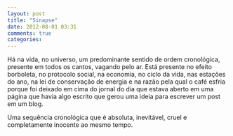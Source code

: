 ```yaml
---
layout: post
title: "Sinapse"
date: 2012-08-01 03:31
comments: true
categories: 
---
```


Há na vida, no universo, um predominante sentido de ordem cronológica, presente
em todos os cantos, vagando pelo ar. Está presente no efeito borboleta, no
protocolo social, na economia, no ciclo da vida, nas estações do ano, na lei de
conservação de energia e na razão pela qual o café esfria porque foi deixado em
cima do jornal do dia que estava aberto em uma página que havia algo escrito que
gerou uma ideia para escrever um post em um blog.

Uma sequência cronológica que é absoluta, inevitável, cruel e completamente
inocente ao mesmo tempo.
